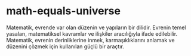 # math-equals-universe
Matematik, evrende var olan düzenin ve yapıların bir dilidir. Evrenin temel yasaları, matematiksel kavramlar ve ilişkiler aracılığıyla ifade edilebilir. Matematik, evrenin derinliklerine inmek, karmaşıklıklarını anlamak ve düzenini çözmek için kullanılan güçlü bir araçtır.
